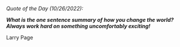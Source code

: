 *Quote of the Day (10/26/2022):*

_**What is the one sentence summary of how you change the world? Always work hard on something uncomfortably exciting!**_

Larry Page